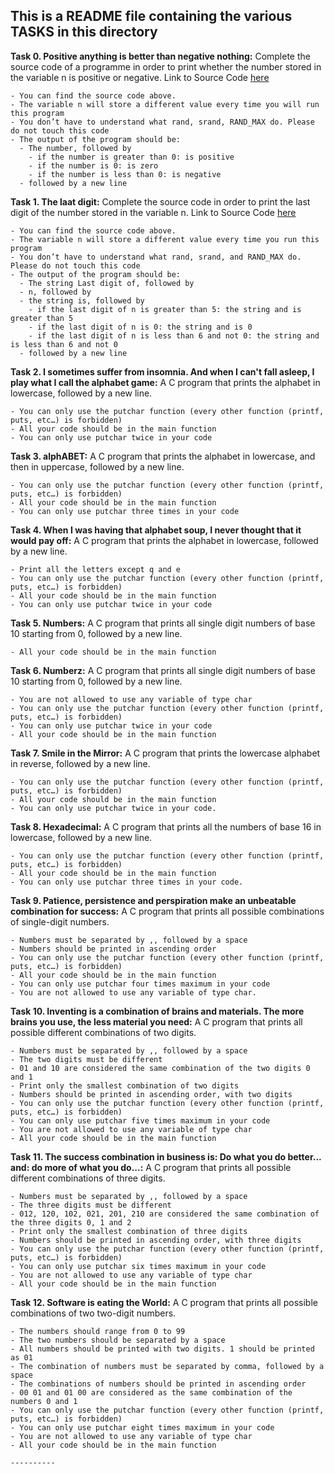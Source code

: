 ## This is a README file containing the various TASKS in this directory

**Task 0. Positive anything is better than negative nothing:** Complete the source code of a programme in order to print whether the number stored in the variable n is positive or negative.
Link to Source Code [here](https://github.com/holbertonschool/0x01.c/blob/master/0-positive_or_negative_c)
```
- You can find the source code above.
- The variable n will store a different value every time you will run this program
- You don’t have to understand what rand, srand, RAND_MAX do. Please do not touch this code
- The output of the program should be:
  - The number, followed by
    - if the number is greater than 0: is positive
    - if the number is 0: is zero
    - if the number is less than 0: is negative
  - followed by a new line
```

**Task 1. The laat digit:**  Complete the source code in order to print the last digit of the number stored in the variable n.
Link to Source Code [here](https://github.com/holbertonschool/0x01.c/blob/master/0-positive_or_negative_c)
```
- You can find the source code above.
- The variable n will store a different value every time you run this program
- You don’t have to understand what rand, srand, and RAND_MAX do. Please do not touch this code
- The output of the program should be:
  - The string Last digit of, followed by
  - n, followed by
  - the string is, followed by
    - if the last digit of n is greater than 5: the string and is greater than 5
    - if the last digit of n is 0: the string and is 0
    - if the last digit of n is less than 6 and not 0: the string and is less than 6 and not 0
  - followed by a new line
```

**Task 2. I sometimes suffer from insomnia. And when I can't fall asleep, I play what I call the alphabet game:** A C program that prints the alphabet in lowercase, followed by a new line.
```
- You can only use the putchar function (every other function (printf, puts, etc…) is forbidden)
- All your code should be in the main function
- You can only use putchar twice in your code
```

**Task 3. alphABET:** A C program that prints the alphabet in lowercase, and then in uppercase, followed by a new line.	
```
- You can only use the putchar function (every other function (printf, puts, etc…) is forbidden)
- All your code should be in the main function
- You can only use putchar three times in your code
```

**Task 4. When I was having that alphabet soup, I never thought that it would pay off:** A C program that prints the alphabet in lowercase, followed by a new line.
```
- Print all the letters except q and e
- You can only use the putchar function (every other function (printf, puts, etc…) is forbidden)
- All your code should be in the main function
- You can only use putchar twice in your code
```

**Task 5. Numbers:** A C program that prints all single digit numbers of base 10 starting from 0, followed by a new line.
```
- All your code should be in the main function
```

**Task 6. Numberz:** A C program that prints all single digit numbers of base 10 starting from 0, followed by a new line.
```
- You are not allowed to use any variable of type char
- You can only use the putchar function (every other function (printf, puts, etc…) is forbidden)
- You can only use putchar twice in your code
- All your code should be in the main function
```

**Task 7. Smile in the Mirror:** A C program that prints the lowercase alphabet in reverse, followed by a new line.
```
- You can only use the putchar function (every other function (printf, puts, etc…) is forbidden)
- All your code should be in the main function
- You can only use putchar twice in your code.
```

**Task 8. Hexadecimal:** A C program that prints all the numbers of base 16 in lowercase, followed by a new line.
```
- You can only use the putchar function (every other function (printf, puts, etc…) is forbidden)
- All your code should be in the main function
- You can only use putchar three times in your code.
```

**Task 9. Patience, persistence and perspiration make an unbeatable combination for success:** A C program that prints all possible combinations of single-digit numbers.
```
- Numbers must be separated by ,, followed by a space
- Numbers should be printed in ascending order
- You can only use the putchar function (every other function (printf, puts, etc…) is forbidden)
- All your code should be in the main function
- You can only use putchar four times maximum in your code
- You are not allowed to use any variable of type char.
```

**Task 10. Inventing is a combination of brains and materials. The more brains you use, the less material you need:** A C program that prints all possible different combinations of two digits.
```
- Numbers must be separated by ,, followed by a space
- The two digits must be different
- 01 and 10 are considered the same combination of the two digits 0 and 1
- Print only the smallest combination of two digits
- Numbers should be printed in ascending order, with two digits
- You can only use the putchar function (every other function (printf, puts, etc…) is forbidden)
- You can only use putchar five times maximum in your code
- You are not allowed to use any variable of type char
- All your code should be in the main function
```

**Task 11. The success combination in business is: Do what you do better... and: do more of what you do...:** A C program that prints all possible different combinations of three digits.
```
- Numbers must be separated by ,, followed by a space
- The three digits must be different
- 012, 120, 102, 021, 201, 210 are considered the same combination of the three digits 0, 1 and 2
- Print only the smallest combination of three digits
- Numbers should be printed in ascending order, with three digits
- You can only use the putchar function (every other function (printf, puts, etc…) is forbidden)
- You can only use putchar six times maximum in your code
- You are not allowed to use any variable of type char
- All your code should be in the main function
```

**Task 12. Software is eating the World:** A C program that prints all possible combinations of two two-digit numbers.
```
- The numbers should range from 0 to 99
- The two numbers should be separated by a space
- All numbers should be printed with two digits. 1 should be printed as 01
- The combination of numbers must be separated by comma, followed by a space
- The combinations of numbers should be printed in ascending order
- 00 01 and 01 00 are considered as the same combination of the numbers 0 and 1
- You can only use the putchar function (every other function (printf, puts, etc…) is forbidden)
- You can only use putchar eight times maximum in your code
- You are not allowed to use any variable of type char
- All your code should be in the main function

----------
